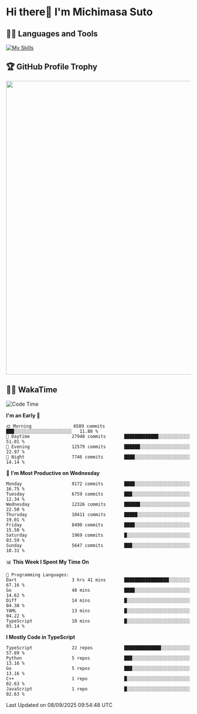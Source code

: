 # Hi there👋 I'm Michimasa Suto

## 🧑‍💻 Languages and Tools
[![My Skills](https://skillicons.dev/icons?i=ts,nextjs,react,go,python,aws,terraform)](https://skillicons.dev)

<!--
**Suto-Michimasa/Suto-Michimasa** is a ✨ _special_ ✨ repository because its `README.md` (this file) appears on your GitHub profile.

Here are some ideas to get you started:

- 🔭 I’m currently working on ...
- 🌱 I’m currently learning ...
- 👯 I’m looking to collaborate on ...
- 🤔 I’m looking for help with ...
- 💬 Ask me about ...
- 📫 How to reach me: ...
- 😄 Pronouns: ...
- ⚡ Fun fact: ...
-->

<!--
## 💎 Github Stats

<div>
  <img height="170" align="left" src="https://github-readme-stats-psi-three-31.vercel.app/api?username=Suto-michimasa&count_private=true&show_icons=true&theme=dark" />
  <img height="170" src="https://github-readme-stats-psi-three-31.vercel.app/api/top-langs/?username=Suto-michimasa&langs_count=8&layout=compact&theme=dark" />
</div>
-->

## 🏆 GitHub Profile Trophy

<img width="800" src="https://github-profile-trophy.vercel.app/?username=Suto-michimasa&theme=onedark&no-frame=true"/>


## 🧑‍💻 WakaTime
<!--START_SECTION:waka-->
![Code Time](http://img.shields.io/badge/Code%20Time-1%2C306%20hrs%2047%20mins-blue)

**I'm an Early 🐤** 

```text
🌞 Morning                6509 commits        ███░░░░░░░░░░░░░░░░░░░░░░   11.88 % 
🌆 Daytime                27940 commits       █████████████░░░░░░░░░░░░   51.01 % 
🌃 Evening                12579 commits       ██████░░░░░░░░░░░░░░░░░░░   22.97 % 
🌙 Night                  7746 commits        ████░░░░░░░░░░░░░░░░░░░░░   14.14 % 
```
📅 **I'm Most Productive on Wednesday** 

```text
Monday                   9172 commits        ████░░░░░░░░░░░░░░░░░░░░░   16.75 % 
Tuesday                  6759 commits        ███░░░░░░░░░░░░░░░░░░░░░░   12.34 % 
Wednesday                12326 commits       ██████░░░░░░░░░░░░░░░░░░░   22.50 % 
Thursday                 10411 commits       █████░░░░░░░░░░░░░░░░░░░░   19.01 % 
Friday                   8490 commits        ████░░░░░░░░░░░░░░░░░░░░░   15.50 % 
Saturday                 1969 commits        █░░░░░░░░░░░░░░░░░░░░░░░░   03.59 % 
Sunday                   5647 commits        ███░░░░░░░░░░░░░░░░░░░░░░   10.31 % 
```


📊 **This Week I Spent My Time On** 

```text
💬 Programming Languages: 
Dart                     3 hrs 41 mins       █████████████████░░░░░░░░   67.16 % 
Go                       48 mins             ████░░░░░░░░░░░░░░░░░░░░░   14.62 % 
Diff                     14 mins             █░░░░░░░░░░░░░░░░░░░░░░░░   04.38 % 
YAML                     13 mins             █░░░░░░░░░░░░░░░░░░░░░░░░   04.22 % 
TypeScript               10 mins             █░░░░░░░░░░░░░░░░░░░░░░░░   03.14 % 
```

**I Mostly Code in TypeScript** 

```text
TypeScript               22 repos            ██████████████░░░░░░░░░░░   57.89 % 
Python                   5 repos             ███░░░░░░░░░░░░░░░░░░░░░░   13.16 % 
Go                       5 repos             ███░░░░░░░░░░░░░░░░░░░░░░   13.16 % 
C++                      1 repo              █░░░░░░░░░░░░░░░░░░░░░░░░   02.63 % 
JavaScript               1 repo              █░░░░░░░░░░░░░░░░░░░░░░░░   02.63 % 
```




 Last Updated on 08/09/2025 09:54:48 UTC
<!--END_SECTION:waka-->

